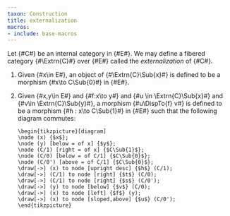 ```yaml
---
taxon: Construction
title: externalization
macros:
- include: base-macros
---
```


Let {#C#} be an internal category in {#E#}. We may define a fibered category {#\Extrn{C}#} over {#E#} called the *externalization* of {#C#}.

1. Given {#x\in E#}, an object of {#\Extrn{C}\Sub{x}#} is defined to be a morphism {#x\to C\Sub{0}#} in {#E#}.

2. Given {#x,y\in E#} and {#f:x\to y#} and {#u \in \Extrn{C}\Sub{x}#} and {#v\in \Extrn{C}\Sub{y}#}, a morphism {#u\DispTo{f} v#} is defined to be a morphism {#h : x\to C\Sub{1}#} in {#E#} such that the following diagram commutes:

   ```render-latex
   \begin{tikzpicture}[diagram]
   \node (x) {$x$};
   \node (y) [below = of x] {$y$};
   \node (C/1) [right = of x] {$C\Sub{1}$};
   \node (C/0) [below = of C/1] {$C\Sub{0}$};
   \node (C/0') [above = of C/1] {$C\Sub{0}$};
   \draw[->] (x) to node [upright desc] {$h$} (C/1);
   \draw[->] (C/1) to node [right] {$t$} (C/0);
   \draw[->] (C/1) to node [right] {$s$} (C/0');
   \draw[->] (y) to node [below] {$v$} (C/0);
   \draw[->] (x) to node [left] {$f$} (y);
   \draw[->] (x) to node [sloped,above] {$u$} (C/0');
   \end{tikzpicture}
   ```
